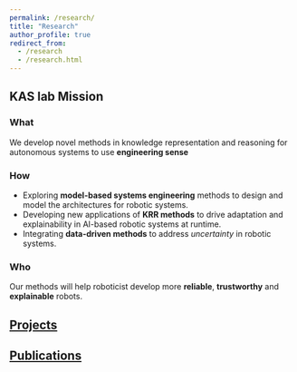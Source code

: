 ```yaml
---
permalink: /research/
title: "Research"
author_profile: true
redirect_from: 
  - /research
  - /research.html
---
```


## KAS lab Mission
### What
We develop novel methods in knowledge representation and reasoning for autonomous systems to use **engineering sense**

### How
- Exploring **model-based systems engineering** methods to design and model the architectures for robotic systems.
- Developing new applications of **KRR methods** to drive adaptation and explainability in AI-based robotic systems at runtime.
- Integrating **data-driven methods** to address _uncertainty_ in robotic systems.

### Who
Our methods will help roboticist develop more **reliable**, **trustworthy** and **explainable** robots.

## [Projects](../portfolio)

## [Publications](../publications)
